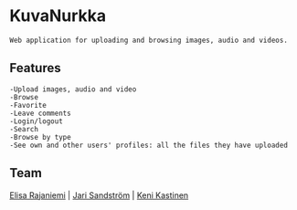 # KuvaNurkka
```
Web application for uploading and browsing images, audio and videos.
```

## Features
```
-Upload images, audio and video
-Browse
-Favorite
-Leave comments
-Login/logout
-Search
-Browse by type
-See own and other users' profiles: all the files they have uploaded 
```

## Team

[Elisa Rajaniemi](https://github.com/elisara/) | [Jari Sandström](https://github.com/jarisand/) | [Keni Kastinen](https://github.com/KeniKastinen/)

